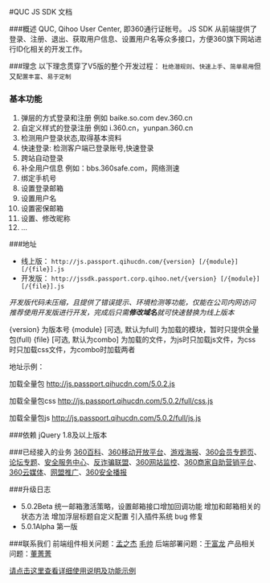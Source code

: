 <style> h1 {font: 32px 'Helvetica Neue', Helvetica, Arial;}</style>
#QUC JS SDK 文档

###概述
QUC, Qihoo User Center, 即360通行证帐号。
JS SDK 从前端提供了登录、注册、退出、获取用户信息、设置用户名等众多接口，方便360旗下网站进行ID化相关的开发工作。

###理念
以下理念贯穿了V5版的整个开发过程：
`杜绝潜规则`、`快速上手`、`简单易用`但又`配置丰富`、`易于定制`

### 基本功能

1. 弹层的方式登录和注册   例如 baike.so.com dev.360.cn
1. 自定义样式的登录注册   例如 i.360.cn，yunpan.360.cn
1. 检测用户登录状态,取得基本资料
1. 快速登录: 检测客户端已登录账号,快速登录
1. 跨站自动登录
1. 补全用户信息 例如：bbs.360safe.com，网络测速
1. 绑定手机号
1. 设置登录邮箱
1. 设置用户名
1. 设置密保邮箱
1. 设置、修改昵称
1. ...

###地址
- 线上版：
`http://js.passport.qihucdn.com/{version} [/{module}] [/{file}].js`
- 开发版：
`http://jssdk.passport.corp.qihoo.net/{version} [/{module}] [/{file}].js`

*开发版代码未压缩，且提供了错误提示、环境检测等功能，仅能在公司内网访问*
*推荐使用开发版进行开发，完成后只需**修改域名**就可快速替换为线上版本*

{version} 为版本号
{module} [可选, 默认为full] 为加载的模块，暂时只提供全量包(full)
{file} [可选, 默认为combo] 为加载的文件，为js时只加载js文件，为css时只加载css文件，为combo时加载两者

地址示例：

加载全量包
http://js.passport.qihucdn.com/5.0.2.js

加载全量包css
http://js.passport.qihucdn.com/5.0.2/full/css.js

加载全量包js
http://js.passport.qihucdn.com/5.0.2/full/js.js

###依赖
jQuery 1.8及以上版本

###已经接入的业务
[360百科](http://baike.so.com/)、[360移动开放平台](http://dev.360.cn)、[游戏海报](http://tg.wan.360.cn/22/110570107.html)、[360会员专题页](http://vip.360.cn/huodong/postcard.html)、[论坛专题](http://bbs.360safe.com/cms/beautycontest.html)、[安全服务中心](http://fuwu.360.cn)、[反诈骗联盟](http://fanzhapian.360.cn)、[360网站监控](http://jk.cloud.360.cn)、[360商家自助营销平台](http://dianhua.360.cn/)、[360云媒体](http://cmedia.360.cn )、[网盟推广]( http://youqian.360.cn/drvMgr/index?open_qcwp)、[360安全播报](http://bobao.360.cn/)

###升级日志
- 5.0.2Beta
统一邮箱激活策略，设置邮箱接口增加回调功能
增加和邮箱相关的状态方法
增加浮层标题自定义配置
引入插件系统
bug 修复
- 5.0.1Alpha
第一版

###联系我们
前端组件相关问题：[孟之杰](mailto:mengzhijie@360.cn?subject=QUC%20JS%20SDK咨询&cc=maoshuai@360.cn) [毛帅](mailto:maoshuai@360.cn?subject=QUC%20JS%20SDK咨询&cc=mengzhijie@360.cn)
后端部署问题：[于富龙](mailto:yufulong@360.cn?subject=QUC%20JS%20SDK咨询&cc=mengzhijie@360.cn&cc=maoshuai@360.cn)
产品相关问题：[董菁菁](mailto:dongjignjing@360.cn?subject=QUC%20JS%20SDK咨询&cc=mengzhijie@360.cn&cc=maoshuai@360.cn)

[请点击这里查看详细使用说明及功能示例](http://jssdk.passport.corp.qihoo.net/doc/#index.md)